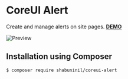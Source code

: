 CoreUI Alert
============

Create and manage alerts on site pages. 
**[DEMO](https://shabuninil.github.io/coreui-alert)**
 
![Preview](https://raw.githubusercontent.com/shabuninil/coreui-alert/master/preview.png) 

Installation using Composer
---------------------------
```
$ composer require shabuninil/coreui-alert
```
